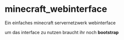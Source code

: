 # minecraft_webinterface
Ein einfaches minecraft servernetzwerk webinterface

um das interface zu nutzen braucht ihr noch <b>bootstrap</b>
